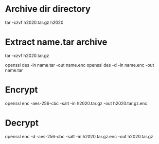 # Archive dir directory
tar -czvf h2020.tar.gz h2020

# Extract name.tar archive
tar -xzvf h2020.tar.gz

openssl des -in name.tar -out name.enc
openssl des -d -in name.enc -out name.tar

# Encrypt
openssl enc -aes-256-cbc -salt -in h2020.tar.gz -out h2020.tar.gz.enc
# Decrypt
openssl enc -d -aes-256-cbc -salt -in h2020.tar.gz.enc -out h2020.tar.gz
